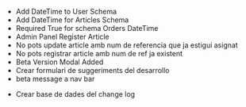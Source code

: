 + Add DateTime to User Schema
+ Add DateTime for Articles Schema
+ Required True for schema Orders DateTime
+ Admin Panel Register Article
+ No pots update article amb num de referencia que ja estigui asignat
+ No pots registrar article amb num de ref ja existent
+ Beta Version Modal Added
+ Crear formulari de suggeriments del desarrollo
+ beta message a nav bar
- Crear base de dades del change log